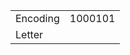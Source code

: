 <table><tbody><tr class="odd"><td>Encoding</td><td>1000101</td></tr><tr class="even"><td>Letter</td><td></td></tr></tbody></table>
